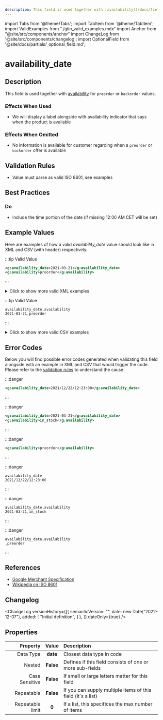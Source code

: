 ```yaml
---
description: This field is used together with [availability](/docs/fields/availability) for `preorder` or `backorder` values.
---
```


import Tabs from '@theme/Tabs';
import TabItem from '@theme/TabItem';
import ValidExamples from "./gtin_valid_examples.mdx"
import Anchor from "@site/src/components/anchor"
import ChangeLog from '@site/src/components/changelog';
import OptionalField from '@site/docs/partials/_optional_field.md';

# availability_date

<OptionalField/>

## Description

This field is used together with [availability](/docs/fields/availability) for `preorder` or `backorder` values.



### Effects When Used

- We will display a label alongside with availability indicator that says when the product is available



### Effects When Omitted

- No information is available for customer regarding when a `preorder` or `backorder` offer is available







## Validation Rules

- Value must parse as valid ISO 8601, see examples


## Best Practices


### Do

- Include the time portion of the date (if missing 12:00 AM CET will be set)





## Example Values

Here are examples of how a valid *availability_date* value  should look like in XML and CSV (with header) respectively.

<Tabs>
  <TabItem value="valid_xml" label="XML" default>

:::tip Valid Value

```xml
<g:availability_date>2021-03-21</g:availability_date>
<g:availability>preorder</g:availability>
```

:::

<details>
  <summary>Click to show more valid XML examples</summary>
  <div>

```xml
<g:availability_date>2021-03-21</g:availability_date>
<g:availability>preorder</g:availability>
```

```xml
<g:availability_date>2021-12-22T03:12:58.019077+00:00</g:availability_date>
<g:availability>preorder</g:availability>
```


  </div>
</details>

 </TabItem>
  <TabItem value="valid_csv" label="CSV">

:::tip Valid Value

```csv
availability_date,availability
2021-03-21,preorder
```

:::

<details>
  <summary>Click to show more valid CSV examples</summary>
  <div>

```csv
availability_date,availability
2021-03-21,preorder
```

```csv
availability_date,availability
2021-12-22T03:12:58.019077+00:00,preorder
```


  </div>
</details>

  </TabItem>
</Tabs>

## Error Codes

Below you will find possible error codes generated when validating this field alongside with an example in XML and CSV that would trigger the code. Please refer to the [validation rules](#validation-rules) to understand the cause.

<Tabs>
  <TabItem value="invalid_xml" label="XML" default>

:::danger <Anchor id="validation_invalid_format" title="validation_invalid_format" /> 

```xml
<g:availability_date>2021/12/22/12:23:00</g:availability_date>
```

:::

:::danger <Anchor id="validation_invalid_value" title="validation_invalid_value" /> 

```xml
<g:availability_date>2021-03-21</g:availability_date>
<g:availability>in_stock</g:availability>
```

:::

:::danger <Anchor id="validation_missing_field" title="validation_missing_field" /> 

```xml
<g:availability>preorder</g:availability>
```

:::


 </TabItem>
  <TabItem value="invalid_csv" label="CSV">

:::danger <Anchor id="validation_invalid_format" title="validation_invalid_format" /> 

```csv
availability_date
2021/12/22/12:23:00
```

:::

:::danger <Anchor id="validation_invalid_value" title="validation_invalid_value" /> 

```csv
availability_date,availability
2021-03-21,in_stock
```

:::

:::danger <Anchor id="validation_missing_field" title="validation_missing_field" /> 

```csv
availability_date,availability
,preorder
```

:::


  </TabItem>
</Tabs>

## References
- [Google Merchant Specification](https://support.google.com/merchants/answer/6324470)
- [Wikipedia on ISO 8601](https://en.wikipedia.org/wiki/ISO_8601)

## Changelog
<ChangeLog versionHistory={[{
    semanticVersion: "",
    date: new Date("2022-12-07"),
added: [
"Initial definition",
    ]  },
]} dateOnly={true} />

## Properties

|     **Property** |         **Value**          | **Description**                                              |
|-----------------:|:--------------------------:|:-------------------------------------------------------------|
|        Data Type |    **date**     | Closest data type in code                                    |
|           Nested |      **False**      | Defines if this field consists of one or more sub-fields     |
|   Case Sensitive |  **False**  | If small or large letters matter for this field              |
|       Repeatable |    **False**    | If you can supply multiple items of this field (it´s a list) |
| Repeatable limit | **0** | If a list, this specifices the max number of items           |